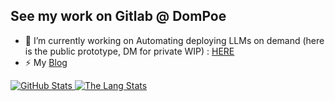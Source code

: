 ## See my work on Gitlab @ DomPoe

- 🔭 I’m currently working on Automating deploying LLMs on demand (here is the public prototype, DM for private WIP) : [HERE](https://github.com/DomPolizzi/Auto-llm-infra)
- ⚡ My [Blog](https://dompolizzi.github.io/)

<a href="https://github.com/DomPolizzi/DomPolizzi">
  <img align="top" src="https://github-readme-stats.vercel.app/api?username=DomPolizzi&hide=contribs&count_private=true&theme=tokyonight&show_icons=true" alt=" GitHub Stats" />
</a>

<a href="https://github.com/DomPolizzi/DomPolizzi">
  <img align="top" src="https://github-readme-stats.vercel.app/api/top-langs/?username=DomPolizzi&count_private=true&theme=tokyonight&show_icons=true&hide=css&layout=compact&card_width=270" alt="The Lang Stats" />
</a>
